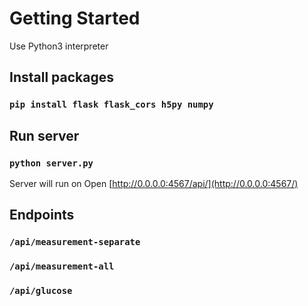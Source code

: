 # Getting Started

Use Python3 interpreter

## Install packages

### `pip install flask flask_cors h5py numpy`

## Run server

### `python server.py`
Server will run on
Open [http://0.0.0.0:4567/api/](http://0.0.0.0:4567/)

## Endpoints

### `/api/measurement-separate`
### `/api/measurement-all`
### `/api/glucose`